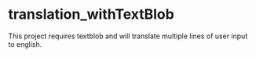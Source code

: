 # translation_withTextBlob
This project requires textblob and will 
translate multiple lines of user input to english. 
